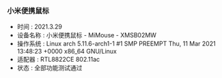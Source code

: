 ### 小米便携鼠标
- 时间 : 2021.3.29
- 设备名称 : 小米便携鼠标 - MiMouse - XMSB02MW
- 操作系统 : Linux arch 5.11.6-arch1-1 #1 SMP PREEMPT Thu, 11 Mar 2021 13:48:23 +0000 x86_64 GNU/Linux
- 适配器 : RTL8822CE 802.11ac
- 状态 : 全部功能测试通过
